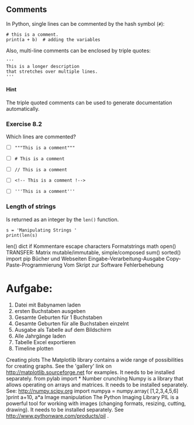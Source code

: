 
## Comments

In Python, single lines can be commented by the hash symbol (`#`):

    # this is a comment.
    print(a + b)  # adding the variables

Also, multi-line comments can be enclosed by triple quotes:

    '''
    This is a longer description
    that stretches over multiple lines.
    '''

#### Hint
The triple quoted comments can be used to generate documentation automatically. 



### Exercise 8.2

Which lines are commented?

- [ ] `"""This is a comment"""`
- [ ] `# This is a comment`
- [ ] `// This is a comment`
- [ ] `<!-- This is a comment !-->`
- [ ] `'''This is a comment'''`



### Length of strings

Is returned as an integer by the `len()` function.

    s = 'Manipulating Strings '
    print(len(s)


  len()
  dict
  if
  Kommentare
  escape characters
  Formatstrings
  math
  open()
  TRANSFER: Matrix mutable/immutable, simple/composed
  sum()
  sorted()
  import
  pip
  Bücher und Webseiten
  Eingabe-Verarbeitung-Ausgabe
  Copy-Paste-Programmierung
  Vom Skript zur Software
  Fehlerbehebung

# Aufgabe:

1. Datei mit Babynamen laden
2. ersten Buchstaben ausgeben
3. Gesamte Geburten für 1 Buchstaben
4. Gesamte Geburten für alle Buchstaben einzelnt
5. Ausgabe als Tabelle auf dem Bildschirm
7. Alle Jahrgänge laden
8. Tabelle Excel exportieren
9. Timeline plotten


Creating plots
The Matplotlib library contains a wide range of possibilities for creating graphs. See the 'gallery' link on http://matplotlib.sourceforge.net for examples. It needs to be installed separately.
from pylab import *
Number crunching
Numpy is a library that allows operating on arrays and matrices. It needs to be installed separately. See: http://numpy.scipy.org
import numpya = numpy.array( [1,2,3,4,5,6] )print a+10, a*a
Image manipulation
The Python Imaging Library PIL is a powerful tool for working with images (changing formats, resizing, cutting, drawing). It needs to be installed separately. See http://www.pythonware.com/products/pil .

